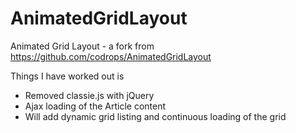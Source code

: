 # AnimatedGridLayout
Animated Grid Layout - a fork from 
https://github.com/codrops/AnimatedGridLayout

Things I have worked out is
- Removed classie.js with jQuery
- Ajax loading of the Article content
- Will add dynamic grid listing and continuous loading of the grid

